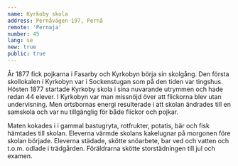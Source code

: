 ```yaml
---
name: Kyrkoby skola
address: Pernåvägen 197, Pernå
remote: 'Pernaja'
number: 45
lang: se
new: true
public: true
---
```

År 1877 fick pojkarna i Fasarby och Kyrkobyn börja sin skolgång. Den första skollokalen i Kyrkobyn var i Sockenstugan som på den tiden var tingshus. Hösten 1877 startade Kyrkoby skola i sina nuvarande utrymmen och hade redan 44 elever. I Kyrkobyn var man missnöjd över att flickorna blev utan undervisning. Men ortsbornas energi resulterade i att skolan ändrades till en samskola och var nu tillgänglig för både flickor och pojkar.

Maten kokades i i gammal bastugryta, rotfrukter, potatis, bär och fisk hämtades till skolan. Eleverna värmde skolans kakelugnar på morgonen före skolan började. Eleverna städade, skötte snöarbete, bar ved och vatten och t.o.m. odlade i trädgården. Föräldrarna skötte storstädningen till jul och examen.
